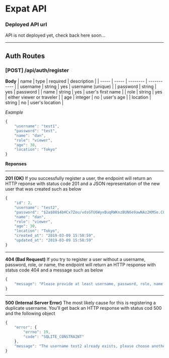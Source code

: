 # Expat API


### Deployed API url
API is not deployed yet, check back here soon...
***

## Auth Routes

### [POST] /api/auth/register

**Body**
| name | type | required | description |
| -----  | -----  | -------- | ----------- |
| username | string | yes | username (unique) |
| password | string | yes | password |
| name | string | yes | user's first name |
| role | string | yes | either viewer or traveler |
| age | integer | no | user's age |
| location | string | no | user's location |

*Example*

```javascript
{
    "username": "test1",
	"password": "test",
	"name": "dan",
	"role": "viewer",
	"age": 30,
	"location": "Tokyo"
}
```

**Reponses**
***
**201 (OK)**
If you successfully register a user, the endpoint will return an HTTP reponse with status code 201 and a JSON representation of the new user that was created such as below
```javascript
{
    "id": 2,
    "username": "test2",
    "password": "$2a$08$4bHCx7Zou/vdsGTU6WyxBuqRWKnzBUN6e9awNAz2KMSe.C88PvuyO",
    "name": "dan",
    "role": "viewer",
    "age": 30,
    "location": "Tokyo",
    "created_at": "2019-03-09 15:58:59",
    "updated_at": "2019-03-09 15:58:59"
}
```
***
**404 (Bad Request)**
If you try to register a user without a username, password, role, or name, the endpoint will return an HTTP response with status code 404 and a message such as below
```javascript
{
    "message": "Please provide at least username, password, role, name for a new user"
}
```
***
**500 (Internal Server Error)**
The most likely cause for this is registering a duplicate username.  You'll get back an HTTP response with status cod 500 and the following object
```javascript
{
    "error": {
        "errno": 19,
        "code": "SQLITE_CONSTRAINT"
    },
    "message": "The username test2 already exists, please choose another username"
}
```
